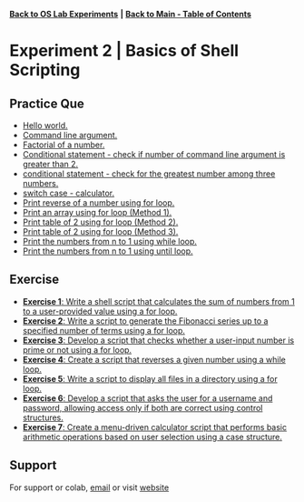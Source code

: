 [**Back to OS Lab Experiments**](https://github.com/xanderbilla/LPU-Academics/tree/main/blob/CSE325/CSE325.md) **|** [**Back to Main - Table of Contents**](https://github.com/xanderbilla/LPU-Academics#readme)

# Experiment 2 | Basics of Shell Scripting

## Practice Que

- [Hello world.](https://github.com/xanderbilla/LPU-Academics/blob/main/Practice/OS_LAB_Practice/Practice_1.sh)
- [Command line argument.](https://github.com/xanderbilla/LPU-Academics/blob/main/Practice/OS_LAB_Practice/Practice_2.sh)
- [Factorial of a number.](https://github.com/xanderbilla/LPU-Academics/blob/main/Practice/OS_LAB_Practice/Practice_3.sh)
- [Conditional statement - check if number of command line argument is greater than 2.](https://github.com/xanderbilla/LPU-Academics/blob/main/Practice/OS_LAB_Practice/Practice_4.sh)
- [conditional statement - check for the greatest number among three numbers.](https://github.com/xanderbilla/LPU-Academics/blob/main/Practice/OS_LAB_Practice/Practice_5.sh)
- [switch case - calculator.](https://github.com/xanderbilla/LPU-Academics/blob/main/Practice/OS_LAB_Practice/Practice_6.sh)
- [Print reverse of a number using for loop.](https://github.com/xanderbilla/LPU-Academics/blob/main/Practice/OS_LAB_Practice/Practice_7.sh)
- [Print an array using for loop (Method 1).](https://github.com/xanderbilla/LPU-Academics/blob/main/Practice/OS_LAB_Practice/Practice_8.sh)
- [Print table of 2 using for loop (Method 2).](https://github.com/xanderbilla/LPU-Academics/blob/main/Practice/OS_LAB_Practice/Practice_8.sh)
- [Print table of 2 using for loop (Method 3).](https://github.com/xanderbilla/LPU-Academics/blob/main/Practice/OS_LAB_Practice/Practice_9.sh)
- [Print the numbers from n to 1 using while loop.](https://github.com/xanderbilla/LPU-Academics/blob/main/Practice/OS_LAB_Practice/Practice_10.sh)
- [Print the numbers from n to 1 using until loop.](https://github.com/xanderbilla/LPU-Academics/blob/main/Practice/OS_LAB_Practice/Practice_11.sh)

## Exercise

- [**Exercise 1**: Write a shell script that calculates the sum of numbers from 1 to a user-provided value using a for loop.](https://github.com/xanderbilla/LPU-Academics/blob/main/CSE%20325%20-%20OS%20LAB/Experiment%201/Exercise_2.1.sh)
- [**Exercise 2**: Write a script to generate the Fibonacci series up to a specified number of terms using a for loop.](https://github.com/xanderbilla/LPU-Academics/blob/main/CSE%20325%20-%20OS%20LAB/Experiment%201/Exercise_2.2.sh)
- [**Exercise 3**: Develop a script that checks whether a user-input number is prime or not using a for loop.](https://github.com/xanderbilla/LPU-Academics/blob/main/CSE%20325%20-%20OS%20LAB/Experiment%201/Exercise_2.3.sh)
- [**Exercise 4**: Create a script that reverses a given number using a while loop.](https://github.com/xanderbilla/LPU-Academics/blob/main/CSE%20325%20-%20OS%20LAB/Experiment%201/Exercise_2.4.sh)
- [**Exercise 5**: Write a script to display all files in a directory using a for loop.](https://github.com/xanderbilla/LPU-Academics/blob/main/CSE%20325%20-%20OS%20LAB/Experiment%201/Exercise_2.5.sh)
- [**Exercise 6**: Develop a script that asks the user for a username and password, allowing access only if both are correct using control structures.](https://github.com/xanderbilla/LPU-Academics/blob/main/CSE%20325%20-%20OS%20LAB/Experiment%201/Exercise_2.6.sh)
- [**Exercise 7**: Create a menu-driven calculator script that performs basic arithmetic operations based on user selection using a case structure.](https://github.com/xanderbilla/LPU-Academics/blob/main/CSE%20325%20-%20OS%20LAB/Experiment%201/Exercise_2.7.sh)

## Support

For support or colab, [email](mailto:dev.xanderbilla@gmail.com) or visit [website](https://xanderbilla.com)
